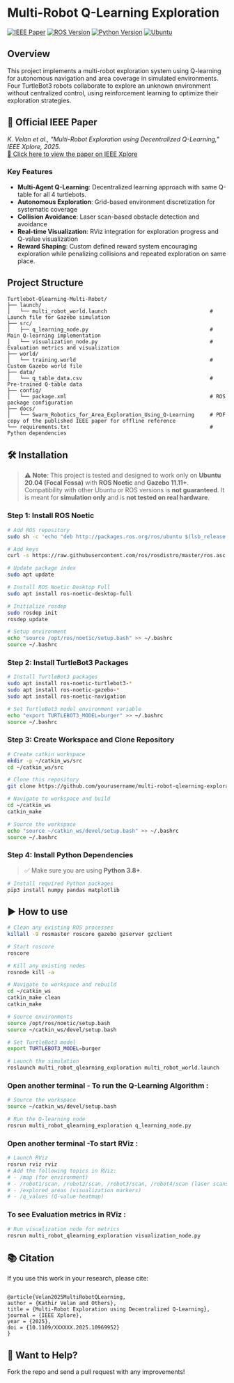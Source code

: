# Multi-Robot Q-Learning Exploration
[![IEEE Paper](https://img.shields.io/badge/IEEE-Paper-blue)](https://ieeexplore.ieee.org/abstract/document/10969952?casa_token=l6-5WLFp6IYAAAAA:PF2OjNDB6tvW-Up4EojfFEiSzUtS5ljlr8dxVrF5ErdVm9d_-ZmeS8V4o9Xi-wxU4e8aTD_7_AQA)
[![ROS Version](https://img.shields.io/badge/ROS-Noetic-brightgreen)](http://wiki.ros.org/noetic)
[![Python Version](https://img.shields.io/badge/Python-3.8+-blue)](https://www.python.org/downloads/)
[![Ubuntu](https://img.shields.io/badge/Ubuntu-20.04%20Focal%20Fossa-orange)](https://releases.ubuntu.com/20.04/)

## Overview

This project implements a multi-robot exploration system using Q-learning for autonomous navigation and area coverage in simulated environments. Four TurtleBot3 robots collaborate to explore an unknown environment without centralized control, using reinforcement learning to optimize their exploration strategies.

## 📄 Official IEEE Paper

_K. Velan et al., "Multi-Robot Exploration using Decentralized Q-Learning," IEEE Xplore, 2025._  
[🔗 Click here to view the paper on IEEE Xplore](https://ieeexplore.ieee.org/abstract/document/10969952)

### Key Features

- **Multi-Agent Q-Learning**: Decentralized learning approach with same Q-table for all 4 turtlebots.
- **Autonomous Exploration**: Grid-based environment discretization for systematic coverage
- **Collision Avoidance**: Laser scan-based obstacle detection and avoidance
- **Real-time Visualization**: RViz integration for exploration progress and Q-value visualization
- **Reward Shaping**: Custom defined reward system encouraging exploration while penalizing collisions and repeated exploration on same place.

## Project Structure
```
Turtlebot-Qlearning-Multi-Robot/
├── launch/
│   └── multi_robot_world.launch                                 # Launch file for Gazebo simulation
├── src/
│   ├── q_learning_node.py                                       # Main Q-learning implementation
│   └── visualization_node.py                                    # Evaluation metrics and visualization
├── world/
│   └── training.world                                           # Custom Gazebo world file
├── data/
│   └── q_table_data.csv                                         # Pre-trained Q-table data
├── config/
│   └── package.xml                                              # ROS package configuration
├── docs/
│   └── Swarm_Robotics_for_Area_Exploration_Using_Q-Learning     # PDF copy of the published IEEE paper for offline reference
└── requirements.txt                                             # Python dependencies
```

## 🛠️ Installation

> ⚠️ **Note**: This project is tested and designed to work only on **Ubuntu 20.04 (Focal Fossa)** with **ROS Noetic** and **Gazebo 11.11+**. Compatibility with other Ubuntu or ROS versions is **not guaranteed**.
> It is meant for **simulation only** and is **not tested on real hardware**.

### Step 1: Install ROS Noetic
```bash
# Add ROS repository
sudo sh -c 'echo "deb http://packages.ros.org/ros/ubuntu $(lsb_release -sc) main" > /etc/apt/sources.list.d/ros-latest.list'
```
```bash
# Add keys
curl -s https://raw.githubusercontent.com/ros/rosdistro/master/ros.asc | sudo apt-key add -
```
```bash
# Update package index
sudo apt update
```
```bash
# Install ROS Noetic Desktop Full
sudo apt install ros-noetic-desktop-full
```
```bash
# Initialize rosdep
sudo rosdep init
rosdep update
```
```bash
# Setup environment
echo "source /opt/ros/noetic/setup.bash" >> ~/.bashrc
source ~/.bashrc
```

### Step 2: Install TurtleBot3 Packages
```bash
# Install TurtleBot3 packages
sudo apt install ros-noetic-turtlebot3-*
sudo apt install ros-noetic-gazebo-*
sudo apt install ros-noetic-navigation
```
```bash
# Set TurtleBot3 model environment variable
echo "export TURTLEBOT3_MODEL=burger" >> ~/.bashrc
source ~/.bashrc
```

### Step 3: Create Workspace and Clone Repository
```bash
# Create catkin workspace
mkdir -p ~/catkin_ws/src
cd ~/catkin_ws/src
```
```bash
# Clone this repository
git clone https://github.com/yourusername/multi-robot-qlearning-exploration.git
```
```bash
# Navigate to workspace and build
cd ~/catkin_ws
catkin_make
```
```bash
# Source the workspace
echo "source ~/catkin_ws/devel/setup.bash" >> ~/.bashrc
source ~/.bashrc
```

### Step 4: Install Python Dependencies
> ✅ Make sure you are using **Python 3.8+**.
```bash
# Install required Python packages
pip3 install numpy pandas matplotlib
```

## ▶️ How to use
```bash
# Clean any existing ROS processes
killall -9 rosmaster roscore gazebo gzserver gzclient
```
```bash
# Start roscore
roscore
```
```bash
# Kill any existing nodes
rosnode kill -a
```
```bash
# Navigate to workspace and rebuild
cd ~/catkin_ws
catkin_make clean
catkin_make
```
```bash
# Source environments
source /opt/ros/noetic/setup.bash
source ~/catkin_ws/devel/setup.bash
```
```bash
# Set TurtleBot3 model
export TURTLEBOT3_MODEL=burger
```
```bash
# Launch the simulation
roslaunch multi_robot_qlearning_exploration multi_robot_world.launch
```

### Open another terminal - To run the Q-Learning Algorithm :
```bash
# Source the workspace
source ~/catkin_ws/devel/setup.bash
```
```bash
# Run the Q-learning node
rosrun multi_robot_qlearning_exploration q_learning_node.py
```

### Open another terminal -To start RViz :
```bash
# Launch RViz
rosrun rviz rviz
# Add the following topics in RViz:
# - /map (for environment)
# - /robot1/scan, /robot2/scan, /robot3/scan, /robot4/scan (laser scans)
# - /explored_areas (visualization markers)
# - /q_values (Q-value heatmap)
```

### To see Evaluation metrics in RViz :
```bash
# Run visualization node for metrics
rosrun multi_robot_qlearning_exploration visualization_node.py
```

## 📚 Citation
If you use this work in your research, please cite:
```

@article{Velan2025MultiRobotQLearning,
author = {Kathir Velan and Others},
title = {Multi-Robot Exploration using Decentralized Q-Learning},
journal = {IEEE Xplore},
year = {2025},
doi = {10.1109/XXXXXX.2025.10969952}
}
```

## 🤝 Want to Help?
Fork the repo and send a pull request with any improvements!
